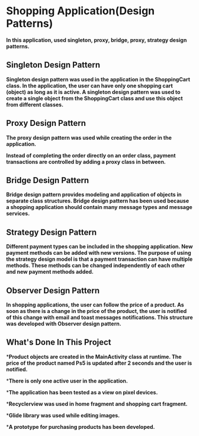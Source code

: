 # Shopping Application(Design Patterns)
**In this application, used singleton, proxy, bridge, proxy, strategy design patterns.**


## Singleton Design Pattern
**Singleton design pattern was used in the application in the ShoppingCart class. 
In the application, the user can have only one shopping cart (object) as long as it is active. 
A singleton design pattern was used to create a single object from the ShoppingCart class and use this object from different classes.**

## Proxy Design Pattern
**The proxy design pattern was used while creating the order in the application.** 

**Instead of completing the order directly on an order class, payment transactions are controlled by adding a proxy class in between.**

## Bridge Design Pattern
**Bridge design pattern provides modeling and application of objects in separate class structures. 
Bridge design pattern has been used because a shopping application should contain many message types and message services.**

## Strategy Design Pattern
**Different payment types can be included in the shopping application. 
New payment methods can be added with new versions.
The purpose of using the strategy design model is that a payment transaction can have multiple methods.
These methods can be changed independently of each other and new payment methods added.**

## Observer Design Pattern
**In shopping applications, the user can follow the price of a product.
As soon as there is a change in the price of the product, the user is notified of this change with email and toast messages notifications. 
This structure was developed with Observer design pattern.**

## What's Done In This Project
***Product objects are created in the MainActivity class at runtime. The price of the product named Ps5 is updated after 2 seconds and the user is notified.**

***There is only one active user in the application.**

***The application has been tested as a view on pixel devices.**

***Recyclerview was used in home fragment and shopping cart fragment.**

***Glide library was used while editing images.**

***A prototype for purchasing products has been developed.**




